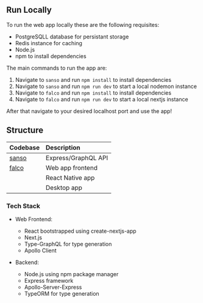 ## Run Locally

To run the web app locally these are the following requisites:

  - PostgreSQLL database for persistant storage
  - Redis instance for caching
  - Node.js
  - npm to install dependencies

The main commands to run the app are:

  1. Navigate to ```sanso``` and run ```npm install``` to install dependencies
  2. Navigate to ```sanso``` and run ```npm run dev``` to start a local nodemon instance
  3. Navigate to ```falco``` and run ```npm install``` to install dependencies
  4. Navigate to ```falco``` and run ```npm run dev``` to start a local nextjs instance

After that navigate to your desired localhost port and use the app!

## Structure

| Codebase          |     Description     |
| :------------     | :------------------ |
| [sanso](sanso)    | Express/GraphQL API |
| [falco](falco)    | Web app frontend    |
|                   | React Native app    |
|                   | Desktop app         |

### Tech Stack

- Web Frontend:
  - React bootstrapped using create-nextjs-app
  - Next.js
  - Type-GraphQL for type generation
  - Apollo Client 

- Backend:
  - Node.js using npm package manager
  - Express framework
  - Apollo-Server-Express
  - TypeORM for type generation
